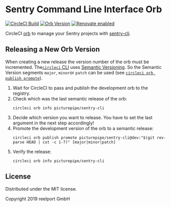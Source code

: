 # Sentry Command Line Interface Orb

[![CircleCI Build](https://circleci.com/gh/PicturePipe/sentry-cli-orb.svg?style=shield&circle-token=a980080f2b43f3d71c43a4caffb644b3cac8d86c)](https://circleci.com/gh/PicturePipe/sentry-cli-orb "CircleCI Build")
[![Orb Version](https://img.shields.io/endpoint.svg?url=https://badges.circleci.io/orb/picturepipe/sentry-cli)](https://circleci.com/orbs/registry/orb/picturepipe/sentry-cli "Orb Version")
[![Renovate enabled](https://img.shields.io/badge/renovate-enabled-brightgreen.svg)](https://renovateapp.com/ "Renovate enabled")

CircleCI [orb](https://circleci.com/orbs/) to manage your Sentry projects with [sentry-cli](https://github.com/getsentry/sentry-cli/).

## Releasing a New Orb Version

When creating a new release the version number of the orb must be incremented. The[`circleci` CLI](https://circleci-public.github.io/circleci-cli/)
uses [Semantic Versioning](https://semver.org/). So the Semantic Version segments `major`, `minor`or `patch` can be used (see [`circleci orb publish promote`](https://circleci-public.github.io/circleci-cli/circleci_orb_publish_promote.html)).

1.  Wait for CircleCI to pass and publish the development orb to the registry.
2.  Check which was the last semantic release of the orb:
    ```console
    circleci orb info picturepipe/sentry-cli
    ```
3.  Decide which version you want to release. You have to set the last argument in the next step
    accordingly!
4.  Promote the development version of the orb to a semantic release:
    ```console
    circleci orb publish promote picturepipe/sentry-cli@dev:"$(git rev-parse HEAD | cut -c 1-7)" [major|minor|patch]
    ```
5.  Verify the release:
    ```console
    circleci orb info picturepipe/sentry-cli
    ```

## License

Distributed under the MIT license.

Copyright 2019 reelport GmbH
